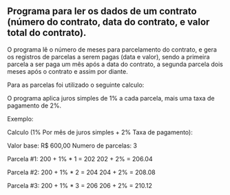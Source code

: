 <h2>Programa para ler os dados de um contrato (número do contrato, data do contrato,
e valor total do contrato).</h2>

O programa lê o número de meses para parcelamento do contrato, e gera os registros de parcelas a serem pagas (data e valor),
sendo a primeira parcela a ser paga um mês após a data do contrato, a segunda parcela dois meses após o contrato e assim por diante.

Para as parcelas foi utilizado o seguinte calculo:

O programa aplica juros simples de 1% a cada parcela, mais uma taxa de pagamento de 2%.

Exemplo:

Calculo (1% Por mês de juros simples + 2% Taxa de pagamento):

Valor base: R$ 600,00
Numero de parcelas: 3

Parcela #1: 
200 + 1% * 1 = 202 
202 + 2% = 206.04

Parcela #2: 
200 + 1% * 2 = 204 
204 + 2% = 208.08

Parcela #3: 
200 + 1% * 3 = 206 
206 + 2% = 210.12

